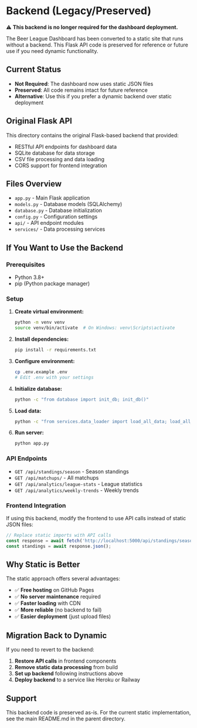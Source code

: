 # Backend (Legacy/Preserved)

⚠️ **This backend is no longer required for the dashboard deployment.**

The Beer League Dashboard has been converted to a static site that runs without a backend. This Flask API code is preserved for reference or future use if you need dynamic functionality.

## Current Status

- **Not Required**: The dashboard now uses static JSON files
- **Preserved**: All code remains intact for future reference
- **Alternative**: Use this if you prefer a dynamic backend over static deployment

## Original Flask API

This directory contains the original Flask-based backend that provided:

- RESTful API endpoints for dashboard data
- SQLite database for data storage
- CSV file processing and data loading
- CORS support for frontend integration

## Files Overview

- `app.py` - Main Flask application
- `models.py` - Database models (SQLAlchemy)
- `database.py` - Database initialization
- `config.py` - Configuration settings
- `api/` - API endpoint modules
- `services/` - Data processing services

## If You Want to Use the Backend

### Prerequisites

- Python 3.8+
- pip (Python package manager)

### Setup

1. **Create virtual environment:**
   ```bash
   python -m venv venv
   source venv/bin/activate  # On Windows: venv\Scripts\activate
   ```

2. **Install dependencies:**
   ```bash
   pip install -r requirements.txt
   ```

3. **Configure environment:**
   ```bash
   cp .env.example .env
   # Edit .env with your settings
   ```

4. **Initialize database:**
   ```bash
   python -c "from database import init_db; init_db()"
   ```

5. **Load data:**
   ```bash
   python -c "from services.data_loader import load_all_data; load_all_data()"
   ```

6. **Run server:**
   ```bash
   python app.py
   ```

### API Endpoints

- `GET /api/standings/season` - Season standings
- `GET /api/matchups/` - All matchups  
- `GET /api/analytics/league-stats` - League statistics
- `GET /api/analytics/weekly-trends` - Weekly trends

### Frontend Integration

If using this backend, modify the frontend to use API calls instead of static JSON files:

```javascript
// Replace static imports with API calls
const response = await fetch('http://localhost:5000/api/standings/season');
const standings = await response.json();
```

## Why Static is Better

The static approach offers several advantages:

- ✅ **Free hosting** on GitHub Pages
- ✅ **No server maintenance** required
- ✅ **Faster loading** with CDN
- ✅ **More reliable** (no backend to fail)
- ✅ **Easier deployment** (just upload files)

## Migration Back to Dynamic

If you need to revert to the backend:

1. **Restore API calls** in frontend components
2. **Remove static data processing** from build
3. **Set up backend** following instructions above
4. **Deploy backend** to a service like Heroku or Railway

## Support

This backend code is preserved as-is. For the current static implementation, see the main README.md in the parent directory.
